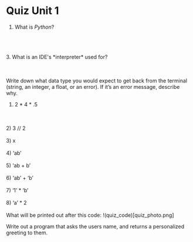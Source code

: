 # Quiz Unit 1

1. What is *Python*? 
<br>
<br>
<br>
3. What is an IDE's *interpreter* used for?
<br>
<br>
<br>

Write down what data type you would expect to get back from the terminal (string, an integer, a float, or an error). If it’s an error message, describe why. 

1)  2 * 4 * .5
<br>
<br>
2)  3 // 2 
<br>
<br>
3)  x
<br>
<br>
4)  ‘ab’ 
<br>
<br>
5)   ‘ab + b’
<br>
<br>
6)  ‘ab’ + ‘b’
<br>
<br>
7)  ‘1’ * ‘b’
<br>
<br>
8)  ‘a’ * 2
<br>
<br>
What will be printed out after this code: 
!(quiz_code)[quiz_photo.png]

Write out a program that asks the users name, and returns a personalized greeting to them. 
